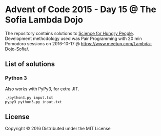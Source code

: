 # Advent of Code 2015 - Day 15 @ The Sofia Lambda Dojo

The repository contains solutions to [Science for Hungry People](http://adventofcode.com/2015/day/15).
Development methodology used was Pair Programming with 20 min Pomodoro sessions on 2016-10-17 @ https://www.meetup.com/Lambda-Dojo-Sofia/.

## List of solutions

### Python 3

Also works with PyPy3, for extra JIT.

    ./python3.py input.txt
    pypy3 python3.py input.txt

## License

Copyright © 2016
Distributed under the MIT License
